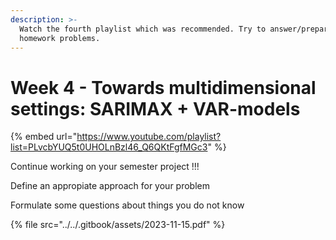 ```yaml
---
description: >-
  Watch the fourth playlist which was recommended. Try to answer/prepare the
  homework problems.
---
```


# Week 4 - Towards multidimensional settings: SARIMAX + VAR-models

{% embed url="https://www.youtube.com/playlist?list=PLvcbYUQ5t0UHOLnBzl46_Q6QKtFgfMGc3" %}

Continue working on your semester project !!!

Define an appropiate approach for your problem

Formulate some questions about things you do not know

{% file src="../../.gitbook/assets/2023-11-15.pdf" %}
